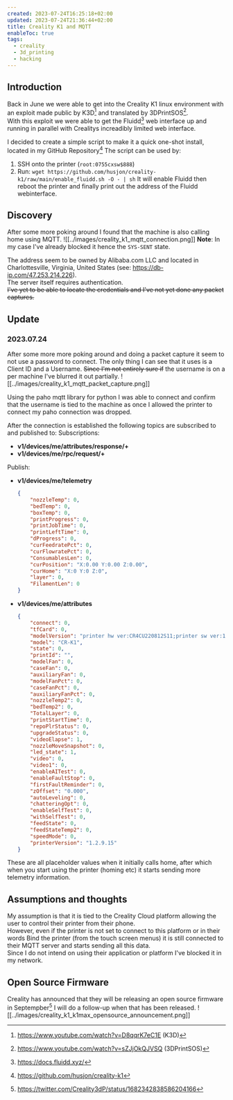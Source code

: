 ```yaml
---
created: 2023-07-24T16:25:18+02:00
updated: 2023-07-24T21:36:44+02:00
title: Creality K1 and MQTT
enableToc: true
tags:
  - creality
  - 3d_printing
  - hacking
---
```

## Introduction
Back in June we were able to get into the Creality K1 linux environment with an exploit made public by K3D[^k3d] and translated by 3DPrintSOS[^3dprintsos].  
With this exploit we were able to get the Fluidd[^fluidd] web interface up and running in parallel with Crealitys increadibly limited web interface.

I decided to create a simple script to make it a quick one-shot install, located in my GitHub Repository[^github_repo]
The script can be used by:
1. SSH onto the printer (`root:0755cxsw$888`)
2. Run: `wget https://github.com/husjon/creality-k1/raw/main/enable_fluidd.sh -O - | sh`
It will enable Fluidd then reboot the printer and finally print out the address of the Fluidd webinterface.

## Discovery
After some more poking around I found that the machine is also calling home using MQTT.
![[../images/creality_k1_mqtt_connection.png]]
**Note**: In my case I've already blocked it hence the `SYS-SENT` state.

The address seem to be owned by Alibaba.com LLC and located in Charlottesville, Virginia, United States (see: https://db-ip.com/47.253.214.226).  
The server itself requires authentication.  
~~I've yet to be able to locate the credentials and I've not yet done any packet captures.~~

## Update
### 2023.07.24
After some more more poking around and doing a packet capture it seem to not use a password to connect. 
The only thing I can see that it uses is a Client ID and a Username.
~~Since I'm not entirely sure if~~ the username is on a per machine I've blurred it out partially.
![[../images/creality_k1_mqtt_packet_capture.png]]

Using the paho mqtt library for python I was able to connect and confirm that the username is tied to the machine as once I allowed the printer to connect my paho connection was dropped.


After the connection is established the following topics are subscribed to and published to:
Subscriptions:
* **v1/devices/me/attributes/response/+**
* **v1/devices/me/rpc/request/+**

Publish:
* **v1/devices/me/telemetry**
  ```json
  {
      "nozzleTemp": 0,
      "bedTemp": 0,
      "boxTemp": 0,
      "printProgress": 0,
      "printJobTime": 0,
      "printLeftTime": 0,
      "dProgress": 0,
      "curFeedratePct": 0,
      "curFlowratePct": 0,
      "ConsumablesLen": 0,
      "curPosition": "X:0.00 Y:0.00 Z:0.00",
      "curHome": "X:0 Y:0 Z:0",
      "layer": 0,
      "FilamentLen": 0
  }
  ```
* **v1/devices/me/attributes**
  ```json
  {
      "connect": 0,
      "tfCard": 0,
      "modelVersion": "printer hw ver:CR4CU220812S11;printer sw ver:1.2.9.15;DWIN hw ver:;DWIN sw ver:;",
      "model": "CR-K1",
      "state": 0,
      "printId": "",
      "modelFan": 0,
      "caseFan": 0,
      "auxiliaryFan": 0,
      "modelFanPct": 0,
      "caseFanPct": 0,
      "auxiliaryFanPct": 0,
      "nozzleTemp2": 0,
      "bedTemp2": 0,
      "TotalLayer": 0,
      "printStartTime": 0,
      "repoPlrStatus": 0,
      "upgradeStatus": 0,
      "videoElapse": 1,
      "nozzleMoveSnapshot": 0,
      "led_state": 1,
      "video": 0,
      "video1": 0,
      "enableAITest": 0,
      "enableFaultStop": 0,
      "firstFaultReminder": 0,
      "zOffset": "0.000",
      "autoLeveling": 0,
      "chatteringOpt": 0,
      "enableSelfTest": 0,
      "withSelfTest": 0,
      "feedState": 0,
      "feedStateTemp2": 0,
      "speedMode": 0,
      "printerVersion": "1.2.9.15"
  }
  
  ```

These are all placeholder values when it initially calls home, after which when you start using the printer (homing etc) it starts sending more telemetry information.

## Assumptions and thoughts
My assumption is that it is tied to the Creality Cloud platform allowing the user to control their printer from their phone.  
However, even if the printer is not set to connect to this platform or in their words Bind the printer (from the touch screen menus) it is still connected to their MQTT server and starts sending all this data.  
Since I do not intend on using their application or platform I've blocked it in my network.


## Open Source Firmware
Creality has announced that they will be releasing an open source firmware in Septempber[^creality_twitter_opensource] I will do a follow-up when that has been released.
![[../images/creality_k1_k1max_opensource_announcement.png]]

[^fluidd]: https://docs.fluidd.xyz/
[^k3d]: https://www.youtube.com/watch?v=D8qqrK7eC1E (K3D)
[^3dprintsos]: https://www.youtube.com/watch?v=sZJjOkQJVSQ (3DPrintSOS)
[^github_repo]: https://github.com/husjon/creality-k1
[^creality_twitter_opensource]: https://twitter.com/Creality3dP/status/1682342838586204166